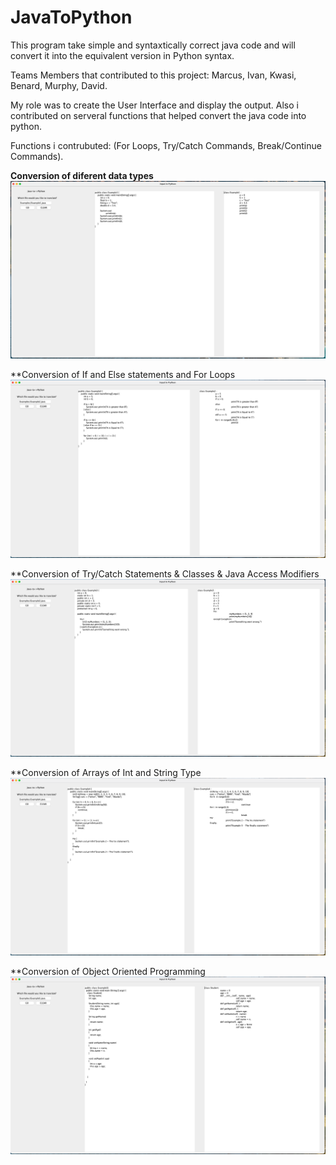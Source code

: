 # JavaToPython
This program take simple and syntaxtically correct java code and will convert it into the equivalent version in Python syntax.

Teams Members that contributed to this project: Marcus, Ivan, Kwasi, Benard, Murphy, David.

My role was to create the User Interface and display the output. Also i contributed on serveral functions that helped convert the java code into python.

Functions i contrubuted: (For Loops, Try/Catch Commands, Break/Continue Commands).

**Conversion of diferent data types**
![img1](Screenshots/img1.png)

**Conversion of If and Else statements and For Loops 
![img2](Screenshots/img2.png)

**Conversion of Try/Catch Statements & Classes & Java Access Modifiers
![img3](Screenshots/img3.png)

**Conversion of Arrays of Int and String Type
![img4](Screenshots/img4.png)

**Conversion of Object Oriented Programming 
![img5](Screenshots/img5.png)
